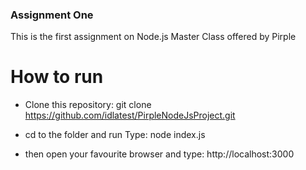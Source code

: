 ### Assignment One ###

This is the first assignment on Node.js Master Class offered by Pirple

# How to run

* Clone this repository:
 git clone https://github.com/idlatest/PirpleNodeJsProject.git

* cd to the folder and run Type:
 node index.js

* then open your favourite browser and type:
  http://localhost:3000
